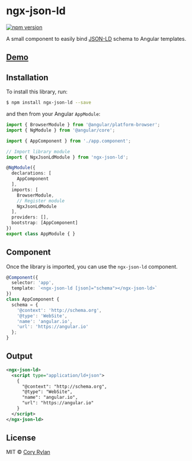# ngx-json-ld

[![npm version](https://badge.fury.io/js/ngx-json-ld.svg)](https://badge.fury.io/js/ngx-json-ld)

A small component to easily bind [JSON-LD](https://developers.google.com/search/docs/guides/intro-structured-data) schema to Angular templates.

## [Demo](https://stackblitz.com/edit/angular-oyrw84)

## Installation

To install this library, run:

```bash
$ npm install ngx-json-ld --save
```

and then from your Angular `AppModule`:

```typescript
import { BrowserModule } from '@angular/platform-browser';
import { NgModule } from '@angular/core';

import { AppComponent } from './app.component';

// Import library module
import { NgxJsonLdModule } from 'ngx-json-ld';

@NgModule({
  declarations: [
    AppComponent
  ],
  imports: [
    BrowserModule,
    // Register module
    NgxJsonLdModule
  ],
  providers: [],
  bootstrap: [AppComponent]
})
export class AppModule { }
```

## Component

Once the library is imported, you can use the `ngx-json-ld` component.

```typescript
@Component({
  selector: 'app',
  template: `<ngx-json-ld [json]="schema"></ngx-json-ld>`
})
class AppComponent {
  schema = {
    '@context': 'http://schema.org',
    '@type': 'WebSite',
    'name': 'angular.io',
    'url': 'https://angular.io'
  };
}
```

## Output

```xml
<ngx-json-ld>
  <script type="application/ld+json">
    {
      "@context": "http://schema.org",
      "@type": "WebSite",
      "name": "angular.io",
      "url": "https://angular.io"
    }
  </script>
</ngx-json-ld>
```

## License

MIT © [Cory Rylan](https://coryrylan.com)
